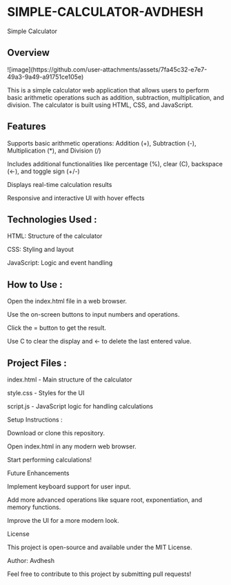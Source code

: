 # SIMPLE-CALCULATOR-AVDHESH
Simple Calculator

<h2>Overview</h2>
![image](https://github.com/user-attachments/assets/7fa45c32-e7e7-49a3-9a49-a91751ce105e)



This is a simple calculator web application that allows users to perform basic arithmetic operations such as addition, subtraction, multiplication, and division. The calculator is built using HTML, CSS, and JavaScript.

<h2>Features</h2>

Supports basic arithmetic operations: Addition (+), Subtraction (-), Multiplication (*), and Division (/)

Includes additional functionalities like percentage (%), clear (C), backspace (←), and toggle sign (+/-)

Displays real-time calculation results

Responsive and interactive UI with hover effects

<h2>Technologies Used :</h2>

HTML: Structure of the calculator

CSS: Styling and layout

JavaScript: Logic and event handling

<h2>How to Use :</h2>

Open the index.html file in a web browser.

Use the on-screen buttons to input numbers and operations.

Click the = button to get the result.

Use C to clear the display and ← to delete the last entered value.

<h2>Project Files :</h2>

index.html - Main structure of the calculator

style.css - Styles for the UI

script.js - JavaScript logic for handling calculations

Setup Instructions : 

Download or clone this repository.

Open index.html in any modern web browser.

Start performing calculations!


Future Enhancements

Implement keyboard support for user input.

Add more advanced operations like square root, exponentiation, and memory functions.

Improve the UI for a more modern look.

License

This project is open-source and available under the MIT License.

Author: Avdhesh

Feel free to contribute to this project by submitting pull requests!
